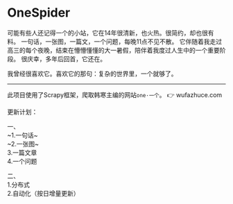 # OneSpider

可能有些人还记得一个的小站，它在14年很清新，也火热。很简约，却也很有料。
一句话，一张图，一篇文，一个问题，每晚11点不见不散。
它伴随着我走过高三的每个夜晚，结束在懵懵懂懂的大一暑假，陪伴着我度过人生中的一个重要阶段。
很庆幸，多年后回首，它还在。

我曾经很喜欢它。喜欢它的那句：复杂的世界里，一个就够了。

---

此项目使用了Scrapy框架，爬取韩寒主编的网站`one·一个`。
👉 wufazhuce.com

更新计划：  

一、  
~1.一句话~  
~2.一张图~  
3.一篇文章  
4.一个问题  

二、  
1.分布式  
2.自动化（按日增量更新）  